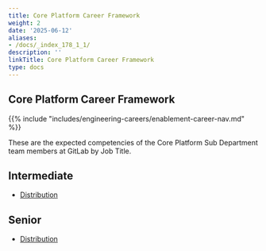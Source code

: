 ```yaml
---
title: Core Platform Career Framework
weight: 2
date: '2025-06-12'
aliases:
- /docs/_index_178_1_1/
description: ''
linkTitle: Core Platform Career Framework
type: docs
---
```


## Core Platform Career Framework

{{% include "includes/engineering-careers/enablement-career-nav.md" %}}

These are the expected competencies of the Core Platform Sub Department team members at GitLab by Job Title.

## Intermediate

- [Distribution](/handbook/engineering/careers/matrix/infrastructure/core-platform/distribution/intermediate/)

## Senior

- [Distribution](/handbook/engineering/careers/matrix/infrastructure/core-platform/distribution/senior/)
